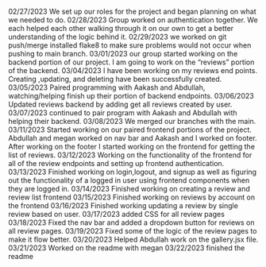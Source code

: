 02/27/2023 We set up our roles for the project and began planning on what we needed to do.
02/28/2023 Group worked on authentication together. We each helped each other walking through it on our own to get a better understanding of the logic behind it.
02/29/2023 we worked on git push/merge installed flake8 to make sure problems would not occur when pushing to main branch.
03/01/2023 our group started working on the backend portion of our project. I am going to work on the “reviews” portion of the backend.
03/04/2023
I have been working on my reviews end points. Creating ,updating, and deleting have been successfully created.
03/05/2023
Paired programming with Aakash and Abdullah, watching/helping finish up their portion of backend endpoints.
03/06/2023
Updated reviews backend by adding get all reviews created by user.
03/07/2023
continued to pair program with Aakash and Abdullah with helping their backend.
03/08/2023
We merged our branches with the main.
03/11/2023
Started working on our paired frontend portions of the project. Abdullah and megan worked on nav bar and Aakash and I worked on footer. After working on the footer I started working on the frontend for getting the list of reviews.
03/12/2023
Working on the functionality of the frontend for all of the review endpoints and setting up frontend authentication.
03/13/2023
Finished working on login,logout, and signup as well as figuring out the functionality of a logged in user using frontend components when they are logged in.
03/14/2023
Finished working on creating a review and review list frontend
03/15/2023
Finished working on reviews by account on the frontend
03/16/2023
Finished working updating a review by single review based on user.
03/17/2023
added CSS for all review pages
03/18/2023
Fixed the nav bar and added a dropdown button for reviews on all review pages.
03/19/2023
Fixed some of the logic of the review pages to make it flow better.
03/20/2023
Helped Abdullah work on the gallery.jsx file.
03/21/2023
Worked on the readme with megan
03/22/2023 finished the readme